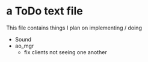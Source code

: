 # a ToDo text file

This file contains things I plan on implementing / doing

- Sound
- ao_mgr
  - fix clients not seeing one another
